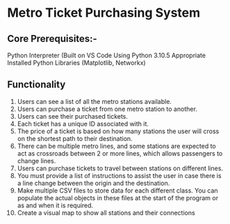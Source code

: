 # Metro Ticket Purchasing System

## Core Prerequisites:-
Python Interpreter (Built on VS Code Using Python 3.10.5
Appropriate Installed Python Libraries (Matplotlib, Networkx)

## Functionality

1. Users can see a list of all the metro stations available.
2. Users can purchase a ticket from one metro station to another.
3. Users can see their purchased tickets.
4. Each ticket has a unique ID associated with it.
5. The price of a ticket is based on how many stations the user will cross on the shortest path to their destination.
6. There can be multiple metro lines, and some stations are expected to act as crossroads between 2 or more lines, which allows passengers to change lines.
7. Users can purchase tickets to travel between stations on different lines.
8. You must provide a list of instructions to assist the user in case there is a line change between the origin and the destination.
9. Make multiple CSV files to store data for each different class. You can populate the actual objects in these files at the start of the program or as and when it is required.
10. Create a visual map to show all stations and their connections
